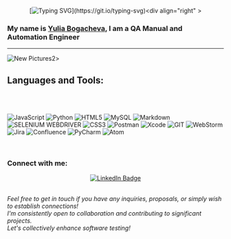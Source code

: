 <div align="center">  
   
[![Typing SVG](https://readme-typing-svg.herokuapp.com?color=008000&size=29&multiline=true&width=700&lines=Hello+World!+Welcome+To+My+GitHub+Profile!)](https://git.io/typing-svg)<div align="right" >
</div>
 
### My name is [Yulia Bogacheva](https://www.linkedin.com/in/yulia-bogach/), I am a QA Manual and Automation Engineer

---

![New Pictures2](https://github.com/yulia-bogach/yulia-bogach/assets/149519671/354e1e0f-453e-44f4-ab72-43630febb0c1)>
<br>

## Languages and Tools:

<br>
<br>
   
![JavaScript](https://img.shields.io/badge/JavaScript-323330?style=for-the-badge&logo=javascript&logoColor=F7DF1E)
![Python](https://img.shields.io/badge/Python-FFD43B?style=for-the-badge&logo=python&logoColor=blue)
![HTML5](https://img.shields.io/badge/HTML5-E34F26?style=for-the-badge&logo=html5&logoColor=white)
![MySQL](https://img.shields.io/badge/MySQL-005C84?style=for-the-badge&logo=mysql&logoColor=white)
![Markdown](https://img.shields.io/badge/Markdown-8A2BE2?style=for-the-badge&logo=Markdown&logoColor=white)
![SELENIUM WEBDRIVER](https://img.shields.io/badge/Selenium%20WebDriver-ce64d1?style=for-the-badge&logo=Selenium&logoColor=white)
![CSS3](https://img.shields.io/badge/CSS3-1572B6?style=for-the-badge&logo=css3&logoColor=white)
![Postman](https://img.shields.io/badge/Postman-FF6C37?style=for-the-badge&logo=Postman&logoColor=white)
![Xcode](https://img.shields.io/badge/Xcode-007ACC?style=for-the-badge&logo=Xcode&logoColor=white)
![GIT](https://img.shields.io/badge/GIT-E44C30?style=for-the-badge&logo=git&logoColor=white)
![WebStorm](https://img.shields.io/badge/WebStorm-b4c949?style=for-the-badge&logo=WebStorm&logoColor=white)
![Jira](https://img.shields.io/badge/Jira-0052CC?style=for-the-badge&logo=Jira&logoColor=white)
![Confluence](https://img.shields.io/badge/Confluence-1572B6?style=for-the-badge&logo=Confluence&logoColor=white)
![PyCharm](https://img.shields.io/badge/PyCharm-278160.svg?&style=for-the-badge&logo=PyCharm&logoColor=white)
![Atom](https://img.shields.io/badge/Atom-909cde?style=for-the-badge&logo=Atom&logoColor=white)
     
 <br>

### Connect with me:

<div align="center">
<a href="https://www.linkedin.com/in/yulia-bogach/">
   <img src="https://img.shields.io/badge/LinkedIn-blue?style=for-the-badge&logo=linkedin&logoColor=white" alt="LinkedIn Badge"/>
  </a>
  
</div>

<br>

*Feel free to get in touch if you have any inquiries, proposals, or simply wish to establish connections! <br> I'm consistently open to collaboration and contributing to significant projects. <br> Let's collectively enhance software testing!*

<br>

